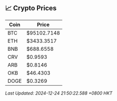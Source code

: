 ## 📈 Crypto Prices

| Coin | Price |
| ---- | ----- |
| BTC | $95102.7148 |
| ETH | $3433.3517 |
| BNB | $688.6558 |
| CRV | $0.9593 |
| ARB | $0.8146 |
| OKB | $46.4303 |
| DOGE | $0.3269 |

_Last Updated: 2024-12-24 21:50:22.588 +0800 HKT_
